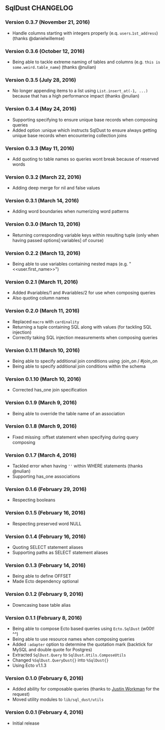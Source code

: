 ## SqlDust CHANGELOG

### Version 0.3.7 (November 21, 2016)

* Handle columns starting with integers properly (e.q. `users`.`1st_address`) (thanks @danielwillemse)

### Version 0.3.6 (October 12, 2016)

* Being able to tackle extreme naming of tables and columns (e.g. `this is some.weird.table_name`) (thanks @nulian)

### Version 0.3.5 (July 28, 2016)

* No longer appending items to a list using `List.insert_at(-1, ...)` because that has a high performance impact (thanks @nulian)

### Version 0.3.4 (May 24, 2016)

* Supporting specifying to ensure unique base records when composing queries
* Added option :unique which instructs SqlDust to ensure always getting unique base records when encountering collection joins

### Version 0.3.3 (May 11, 2016)

* Add quoting to table names so queries wont break because of reserved words

### Version 0.3.2 (March 22, 2016)

* Adding deep merge for nil and false values

### Version 0.3.1 (March 14, 2016)

* Adding word boundaries when numerizing word patterns

### Version 0.3.0 (March 13, 2016)

* Returning corresponding variable keys within resulting tuple (only when having passed options[:variables] of course)

### Version 0.2.2 (March 13, 2016)

* Being able to use variables containing nested maps (e.g. "<<user.first_name>>")

### Version 0.2.1 (March 11, 2016)

* Added #variables/1 and #variables/2 for use when composing queries
* Also quoting column names

### Version 0.2.0 (March 11, 2016)

* Replaced `macro` with `cardinality`
* Returning a tuple containing SQL along with values (for tackling SQL injection)
* Correctly taking SQL injection measurements when composing queries

### Version 0.1.11 (March 10, 2016)

* Being able to specify additional join conditions using :join_on / #join_on
* Being able to specify additional join conditions within the schema

### Version 0.1.10 (March 10, 2016)

* Corrected has_one join specification

### Version 0.1.9 (March 9, 2016)

* Being able to override the table name of an association

### Version 0.1.8 (March 9, 2016)

* Fixed missing :offset statement when specifying during query composing

### Version 0.1.7 (March 4, 2016)

* Tackled error when having `''` within WHERE statements (thanks @nulian)
* Supporting has_one associations

### Version 0.1.6 (February 29, 2016)

* Respecting booleans

### Version 0.1.5 (February 16, 2016)

* Respecting preserved word NULL

### Version 0.1.4 (February 16, 2016)

* Quoting SELECT statement aliases
* Supporting paths as SELECT statement aliases

### Version 0.1.3 (February 14, 2016)

* Being able to define OFFSET
* Made Ecto dependency optional

### Version 0.1.2 (February 9, 2016)

* Downcasing base table alias

### Version 0.1.1 (February 8, 2016)

* Being able to compose Ecto based queries using `Ecto.SqlDust` (w00t! ^^)
* Being able to use resource names when composing queries
* Added `:adapter` option to determine the quotation mark (backtick for MySQL and double quote for Postgres)
* Extracted `SqlDust.Query` to `SqlDust.Utils.ComposeUtils`
* Changed `%SqlDust.QueryDust{}` into `%SqlDust{}`
* Using Ecto v1.1.3

### Version 0.1.0 (February 6, 2016)

* Added ability for composable queries (thanks to [Justin Workman](https://github.com/xtagon) for the request)
* Moved utility modules to `lib/sql_dust/utils`

### Version 0.0.1 (February 4, 2016)

* Initial release
